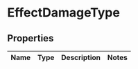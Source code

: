 

# EffectDamageType


## Properties

| Name | Type | Description | Notes |
|------------ | ------------- | ------------- | -------------|



